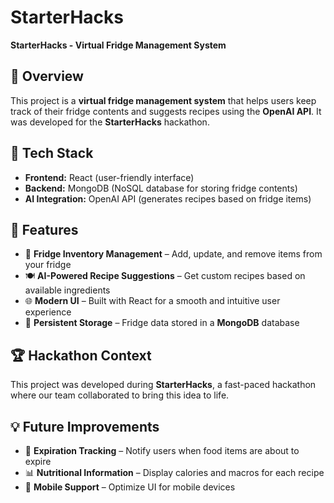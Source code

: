 # StarterHacks  
**StarterHacks - Virtual Fridge Management System**  

## 🥑 Overview  
This project is a **virtual fridge management system** that helps users keep track of their fridge contents and suggests recipes using the **OpenAI API**. It was developed for the **StarterHacks** hackathon.  

## 🔧 Tech Stack  
- **Frontend:** React (user-friendly interface)  
- **Backend:** MongoDB (NoSQL database for storing fridge contents)  
- **AI Integration:** OpenAI API (generates recipes based on fridge items)  

## 🚀 Features  
- 📌 **Fridge Inventory Management** – Add, update, and remove items from your fridge  
- 🍽 **AI-Powered Recipe Suggestions** – Get custom recipes based on available ingredients  
- 🌐 **Modern UI** – Built with React for a smooth and intuitive user experience  
- 💾 **Persistent Storage** – Fridge data stored in a **MongoDB** database  

## 🏆 Hackathon Context  
This project was developed during **StarterHacks**, a fast-paced hackathon where our team collaborated to bring this idea to life.  

## 💡 Future Improvements  
- 🔄 **Expiration Tracking** – Notify users when food items are about to expire  
- 📊 **Nutritional Information** – Display calories and macros for each recipe  
- 📱 **Mobile Support** – Optimize UI for mobile devices  
